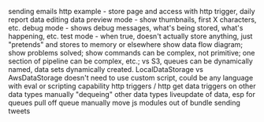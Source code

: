 sending emails
http example - store page and access with http trigger, daily report
data editing
data preview mode - show thumbnails, first X characters, etc.
debug mode - shows debug messages, what's being stored, what's happening, etc.
test mode - when true, doesn't actually store anything, just "pretends" and stores to memory or elsewhere
show data flow diagram; show problems solved; show commands can be complex, not primitive; one section of pipeline can be complex, etc.; vs S3, queues can be dynamically named, data sets dynamically created.  LocalDataStorage vs AwsDataStorage
  doesn't need to use custom script, could be any language with eval or scripting capability
http triggers / http get data
triggers on other data types
  manually "dequeing" other data types
liveupdate of data, esp for queues
pull off queue manually
move js modules out of bundle
sending tweets
